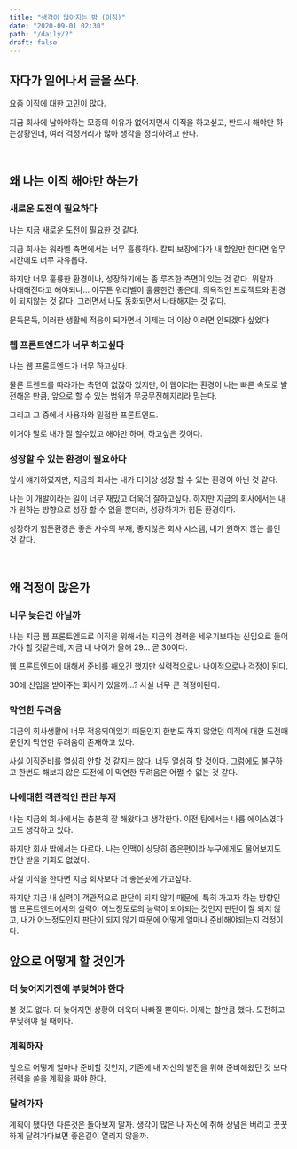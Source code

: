 ```yaml
---
title: "생각이 많아지는 밤 (이직)"
date: "2020-09-01 02:30"
path: "/daily/2"
draft: false
---
```


## 자다가 일어나서 글을 쓰다.

요즘 이직에 대한 고민이 많다.

지금 회사에 남아야하는 모종의 이유가 없어지면서 이직을 하고싶고, 반드시 해야만 하는상황인데,
여러 걱정거리가 많아 생각을 정리하려고 한다.

<br>

## 왜 나는 이직 해야만 하는가

### 새로운 도전이 필요하다

나는 지금 새로운 도전이 필요한 것 같다.

지금 회사는 워라벨 측면에서는 너무 훌륭하다.
칼퇴 보장에다가 내 할일만 한다면 업무시간에도 너무 자유롭다.

하지만 너무 훌륭한 환경이나, 성장하기에는 좀 루즈한 측면이 있는 것 같다.
뭐랄까... 나태해진다고 해야되나... 아무튼 워라벨이 훌륭한건 좋은데, 의욕적인 프로젝트와
환경이 되지않는 것 같다. 그러면서 나도 동화되면서 나태해지는 것 같다.

문득문득, 이러한 생활에 적응이 되가면서 이제는 더 이상 이러면 안되겠다 싶었다.

### 웹 프론트엔드가 너무 하고싶다

나는 웹 프론트엔드가 너무 하고싶다.

물론 트렌드를 따라가는 측면이 없잖아 있지만, 
이 웹이라는 환경이 나는 빠른 속도로 발전해온 만큼, 앞으로 할 수 있는 범위가 무궁무진해지리라 믿는다.

그리고 그 중에서 사용자와 밀접한 프론트엔드.

이거야 말로 내가 잘 할수있고 해야만 하며, 하고싶은 것이다.



### 성장할 수 있는 환경이 필요하다

앞서 얘기하였지만, 지금의 회사는 내가 더이상 성장 할 수 있는 환경이 아닌 것 같다.

나는 이 개발이라는 일이 너무 재밌고 더욱더 잘하고싶다.
하지만 지금의 회사에서는 내가 원하는 방향으로 성장 할 수 없을 뿐더러,
성장하기가 힘든 환경이다.

성장하기 힘든환경은 좋은 사수의 부재, 좋지않은 회사 시스템, 내가 원하지 않는 롤인 것 같다.

<br>

## 왜 걱정이 많은가

### 너무 늦은건 아닐까

나는 지금 웹 프론트엔드로 이직을 위해서는 지금의 경력을 세우기보다는 신입으로 들어가야 할 것같은데,
지금 내 나이가 올해 29... 곧 30이다.

웹 프론트엔드에 대해서 준비를 해오긴 했지만 실력적으로나 나이적으로나 걱정이 된다.

30에 신입을 받아주는 회사가 있을까...? 사실 너무 큰 걱정이된다.

### 막연한 두려움

지금의 회사생활에 너무 적응되어있기 때문인지 한번도 하지 않았던 이직에 대한 도전때문인지
막연한 두려움이 존재하고 있다.

사실 이직준비를 열심히 안할 것 같지는 않다. 너무 열심히 할 것이다.
그럼에도 불구하고 한번도 해보지 않은 도전에 이 막연한 두려움은 어쩔 수 없는 것 같다.

### 나에대한 객관적인 판단 부재

나는 지금의 회사에서는 충분히 잘 해왔다고 생각한다.
이전 팀에서는 나름 에이스였다고도 생각하고 있다.

하지만 회사 밖에서는 다르다.
나는 인맥이 상당히 좁은편이라 누구에게도 물어보지도 판단 받을 기회도 없었다.

사실 이직을 한다면 지금 회사보다 더 좋은곳에 가고싶다.

하지만 지금 내 실력이 객관적으로 판단이 되지 않기 때문에, 특히 가고자 하는 방향인
웹 프론트엔드에서의 실력이 어느정도로의 능력이 되야되는 것인지 판단이 잘 되지 않고,
내가 어느정도인지 판단이 되지 않기 때문에 어떻게 얼마나 준비해야되는지 걱정이다.



## 앞으로 어떻게 할 것인가

### 더 늦어지기전에 부딪혀야 한다

볼 것도 없다. 더 늦어지면 상황이 더욱더 나빠질 뿐이다.
이제는 할만큼 했다. 도전하고 부딪혀야 될 때이다.

### 계획하자

앞으로 어떻게 얼마나 준비할 것인지,
기존에 내 자신의 발전을 위해 준비해왔던 것 보다 
전력을 쏟을 계획을 짜야 한다.

### 달려가자

계획이 됐다면 다른것은 돌아보지 말자.
생각이 많은 나 자신에 취해 상념은 버리고 꿋꿋하게 달려가다보면
좋은길이 열리지 않을까.

